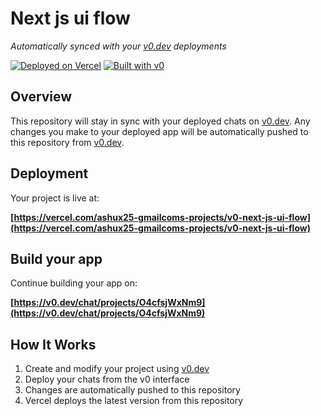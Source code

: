 # Next js ui flow

*Automatically synced with your [v0.dev](https://v0.dev) deployments*

[![Deployed on Vercel](https://img.shields.io/badge/Deployed%20on-Vercel-black?style=for-the-badge&logo=vercel)](https://vercel.com/ashux25-gmailcoms-projects/v0-next-js-ui-flow)
[![Built with v0](https://img.shields.io/badge/Built%20with-v0.dev-black?style=for-the-badge)](https://v0.dev/chat/projects/O4cfsjWxNm9)

## Overview

This repository will stay in sync with your deployed chats on [v0.dev](https://v0.dev).
Any changes you make to your deployed app will be automatically pushed to this repository from [v0.dev](https://v0.dev).

## Deployment

Your project is live at:

**[https://vercel.com/ashux25-gmailcoms-projects/v0-next-js-ui-flow](https://vercel.com/ashux25-gmailcoms-projects/v0-next-js-ui-flow)**

## Build your app

Continue building your app on:

**[https://v0.dev/chat/projects/O4cfsjWxNm9](https://v0.dev/chat/projects/O4cfsjWxNm9)**

## How It Works

1. Create and modify your project using [v0.dev](https://v0.dev)
2. Deploy your chats from the v0 interface
3. Changes are automatically pushed to this repository
4. Vercel deploys the latest version from this repository
